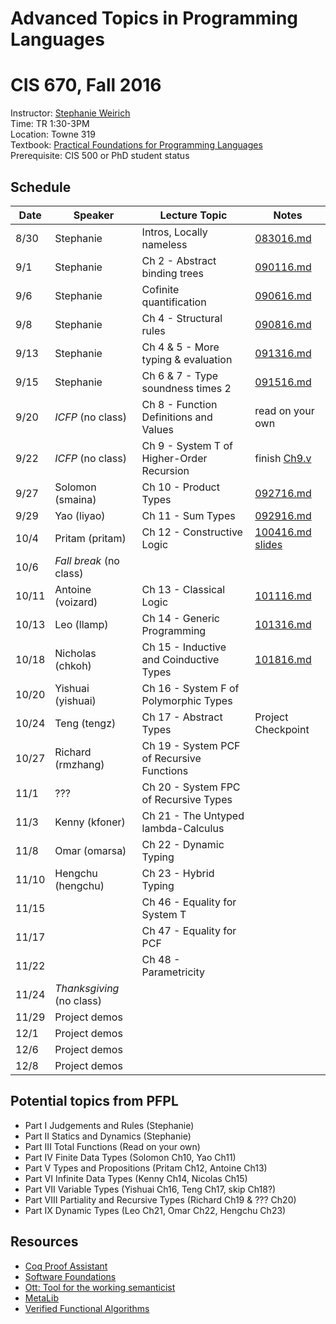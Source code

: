 # Advanced Topics in Programming Languages
# CIS 670, Fall 2016


Instructor:     [Stephanie Weirich](http://www.cis.upenn.edu/~sweirich)   
Time:           TR 1:30-3PM   
Location:       Towne 319   
Textbook:       [Practical Foundations for Programming Languages](http://www.cs.cmu.edu/~rwh/pfpl.html)    
Prerequisite:   CIS 500 or PhD student status   


## Schedule

Date  | Speaker             | Lecture Topic            | Notes
------|---------------------|--------------------------|----------------------
8/30  | Stephanie           | Intros, Locally nameless | [083016.md](notes/083016.md)
9/1   | Stephanie           |  Ch 2 - Abstract binding trees             | [090116.md](notes/090116.md)
9/6   | Stephanie           | Cofinite quantification  | [090616.md](notes/090616.md)
9/8   | Stephanie           |  Ch 4 - Structural rules                   | [090816.md](notes/090816.md)
9/13  | Stephanie           |  Ch 4 & 5 - More typing & evaluation       | [091316.md](notes/091316.md)
9/15  | Stephanie           |  Ch 6 & 7 - Type soundness times 2         | [091516.md](notes/091516.md) 
9/20  |  *ICFP*  (no class) |  Ch 8 - Function Definitions and Values    | read on your own
9/22  |  *ICFP*  (no class) |  Ch 9 - System T of Higher-Order Recursion | finish [Ch9.v](code/Ch9.v) 
9/27  | Solomon (smaina)    |  Ch 10 - Product Types                     | [092716.md](notes/092716.md)
9/29  | Yao (liyao)         |  Ch 11 - Sum Types                         | [092916.md](notes/092916.md)
10/4  | Pritam (pritam)     |  Ch 12 - Constructive Logic                | [100416.md](notes/100416.md) [slides](notes/IntuitionisticPropositionalLogicLecture.pdf)
10/6  |  *Fall break* (no class)              
10/11 | Antoine (voizard)   |  Ch 13 - Classical Logic                   | [101116.md](notes/101116.md)
10/13 | Leo    (llamp)      |  Ch 14 - Generic Programming               | [101316.md](notes/101316.md)
10/18 | Nicholas (chkoh)    |  Ch 15 - Inductive and Coinductive Types   | [101816.md](notes/101816.md)
10/20 | Yishuai  (yishuai)  |  Ch 16 - System F of Polymorphic Types     |
10/24 | Teng     (tengz)    |  Ch 17 - Abstract Types                    | Project Checkpoint
10/27 | Richard  (rmzhang)  |  Ch 19 - System PCF of Recursive Functions |
11/1  | ???                 |  Ch 20 - System FPC of Recursive Types     |
11/3  | Kenny   (kfoner)    |  Ch 21 - The Untyped lambda-Calculus       |
11/8  | Omar   (omarsa)     |  Ch 22 - Dynamic Typing                    |
11/10 | Hengchu (hengchu)   |  Ch 23 - Hybrid Typing                     |
11/15 |                     |  Ch 46 - Equality for System T             |
11/17 |                     |  Ch 47 - Equality for PCF                  |
11/22 |                     |  Ch 48 - Parametricity                     |
11/24 |  *Thanksgiving* (no class)
11/29 | Project demos
12/1  | Project demos
12/6  | Project demos
12/8  | Project demos

## Potential topics from PFPL

- Part I Judgements and Rules (Stephanie)
- Part II Statics and Dynamics (Stephanie)
- Part III Total Functions (Read on your own)
- Part IV Finite Data Types (Solomon Ch10, Yao Ch11)
- Part V Types and Propositions (Pritam Ch12, Antoine Ch13)
- Part VI Infinite Data Types (Kenny Ch14, Nicolas Ch15)
- Part VII Variable Types (Yishuai Ch16, Teng Ch17, skip Ch18?)
- Part VIII Partiality and Recursive Types (Richard Ch19 & ??? Ch20)
- Part IX Dynamic Types (Leo Ch21, Omar Ch22, Hengchu Ch23)


## Resources

- [Coq Proof Assistant](https://coq.inria.fr/)				
- [Software Foundations](https://www.cis.upenn.edu/~bcpierce/sf/)
- [Ott: Tool for the working semanticist](http://www.cl.cam.ac.uk/~pes20/ott/)
- [MetaLib](https://github.com/plclub/metalib)				
- [Verified Functional Algorithms](https://www.cs.princeton.edu/~appel/vfa/)
